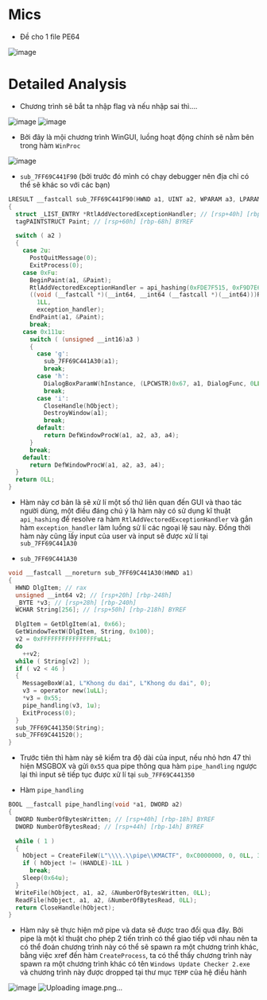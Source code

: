 # Mics
- Đề cho 1 file PE64

![image](https://github.com/user-attachments/assets/1ed449b6-a053-4e51-bbfe-06355346f053)

# Detailed Analysis

- Chương trình sẽ bắt ta nhập flag và nếu nhập sai thì....

![image](https://github.com/user-attachments/assets/756bb810-9824-4d4e-98d7-eab7d1321eca)
![image](https://github.com/user-attachments/assets/d800e4c1-59ec-424c-afed-5727ed83d1eb)

- Bởi đây là mội chương trình WinGUI, luồng hoạt động chính sẽ nằm bên trong hàm `WinProc`

![image](https://github.com/user-attachments/assets/e6fcb0de-1628-419f-a3d2-a4869fe1fff5)

- `sub_7FF69C441F90` (bởi trước đó mình có chạy debugger nên địa chỉ có thể sẽ khác so với các bạn)
```C
LRESULT __fastcall sub_7FF69C441F90(HWND a1, UINT a2, WPARAM a3, LPARAM a4)
{
  struct _LIST_ENTRY *RtlAddVectoredExceptionHandler; // [rsp+40h] [rbp-88h]
  tagPAINTSTRUCT Paint; // [rsp+60h] [rbp-68h] BYREF

  switch ( a2 )
  {
    case 2u:
      PostQuitMessage(0);
      ExitProcess(0);
    case 0xFu:
      BeginPaint(a1, &Paint);
      RtlAddVectoredExceptionHandler = api_hashing(0xFDE7F515, 0xF9D7E6D5);
      ((void (__fastcall *)(__int64, __int64 (__fastcall *)(__int64)))RtlAddVectoredExceptionHandler)(
        1LL,
        exception_handler);
      EndPaint(a1, &Paint);
      break;
    case 0x111u:
      switch ( (unsigned __int16)a3 )
      {
        case 'g':
          sub_7FF69C441A30(a1);
          break;
        case 'h':
          DialogBoxParamW(hInstance, (LPCWSTR)0x67, a1, DialogFunc, 0LL);
          break;
        case 'i':
          CloseHandle(hObject);
          DestroyWindow(a1);
          break;
        default:
          return DefWindowProcW(a1, a2, a3, a4);
      }
      break;
    default:
      return DefWindowProcW(a1, a2, a3, a4);
  }
  return 0LL;
}
```
- Hàm này cơ bản là sẽ xử lí một số thứ liên quan đến GUI và thao tác người dùng, một điều đáng chú ý là hàm này có sử dụng kĩ thuật `api_hashing` để resolve ra hàm `RtlAddVectoredExceptionHandler` và gắn hàm `exception_handler` làm luồng sử lí các ngoại lệ sau này. Đồng thời hàm này cũng lấy input của user và input sẽ được xử lí tại `sub_7FF69C441A30`

- `sub_7FF69C441A30`

```C
void __fastcall __noreturn sub_7FF69C441A30(HWND a1)
{
  HWND DlgItem; // rax
  unsigned __int64 v2; // [rsp+20h] [rbp-248h]
  _BYTE *v3; // [rsp+28h] [rbp-240h]
  WCHAR String[256]; // [rsp+50h] [rbp-218h] BYREF

  DlgItem = GetDlgItem(a1, 0x66);
  GetWindowTextW(DlgItem, String, 0x100);
  v2 = 0xFFFFFFFFFFFFFFFFuLL;
  do
    ++v2;
  while ( String[v2] );
  if ( v2 < 46 )
  {
    MessageBoxW(a1, L"Khong du dai", L"Khong du dai", 0);
    v3 = operator new(1uLL);
    *v3 = 0x55;
    pipe_handling(v3, 1u);
    ExitProcess(0);
  }
  sub_7FF69C441350(String);
  sub_7FF69C441520();
}
```
- Trước tiên thì hàm này sẽ kiểm tra độ dài của input, nếu nhỏ hơn 47 thì hiện MSGBOX và gửi `0x55` qua pipe thông qua hàm `pipe_handling` ngược lại thì input sẽ tiếp tục được xử lí tại `sub_7FF69C441350`

- Hàm `pipe_handling`
```C
BOOL __fastcall pipe_handling(void *a1, DWORD a2)
{
  DWORD NumberOfBytesWritten; // [rsp+40h] [rbp-18h] BYREF
  DWORD NumberOfBytesRead; // [rsp+44h] [rbp-14h] BYREF

  while ( 1 )
  {
    hObject = CreateFileW(L"\\\\.\\pipe\\KMACTF", 0xC0000000, 0, 0LL, 3u, 0, 0LL);
    if ( hObject != (HANDLE)-1LL )
      break;
    Sleep(0x64u);
  }
  WriteFile(hObject, a1, a2, &NumberOfBytesWritten, 0LL);
  ReadFile(hObject, a1, a2, &NumberOfBytesRead, 0LL);
  return CloseHandle(hObject);
}
```
- Hàm này sẽ thực hiện mở pipe và data sẽ được trao đổi qua đây. Bởi pipe là một kĩ thuật cho phép 2 tiến trình có thể giao tiếp với nhau nên ta có thể đoán chương trình này có thể sẽ spawn ra một chương trình khác, bằng việc xref đến hàm `CreateProcess`, ta có thể thấy chương trình này spawn ra một chương trình khác có tên `Windows Update Checker 2.exe` và chương trình này được dropped tại thư mục `TEMP` của hệ điều hành

![image](https://github.com/user-attachments/assets/ec4196be-8291-47e1-8109-b4a3b04f76dc)
![Uploading image.png…]()


  
